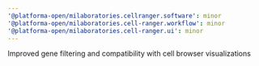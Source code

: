 ```yaml
---
'@platforma-open/milaboratories.cellranger.software': minor
'@platforma-open/milaboratories.cell-ranger.workflow': minor
'@platforma-open/milaboratories.cell-ranger.ui': minor
---
```


Improved gene filtering and compatibility with cell browser visualizations
